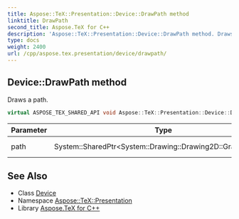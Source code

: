 ```yaml
---
title: Aspose::TeX::Presentation::Device::DrawPath method
linktitle: DrawPath
second_title: Aspose.TeX for C++
description: 'Aspose::TeX::Presentation::Device::DrawPath method. Draws a path in C++.'
type: docs
weight: 2400
url: /cpp/aspose.tex.presentation/device/drawpath/
---
```

## Device::DrawPath method


Draws a path.

```cpp
virtual ASPOSE_TEX_SHARED_API void Aspose::TeX::Presentation::Device::DrawPath(System::SharedPtr<System::Drawing::Drawing2D::GraphicsPath> path)=0
```


| Parameter | Type | Description |
| --- | --- | --- |
| path | System::SharedPtr\<System::Drawing::Drawing2D::GraphicsPath\> | A path to draw. |



## See Also

* Class [Device](../)
* Namespace [Aspose::TeX::Presentation](../../)
* Library [Aspose.TeX for C++](../../../)
